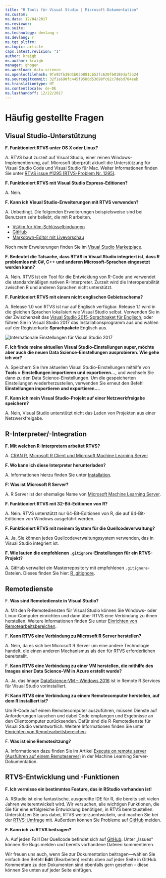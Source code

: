 ```yaml
---
title: "R Tools für Visual Studio | Microsoft-Dokumentation"
ms.custom: 
ms.date: 12/04/2017
ms.reviewer: 
ms.suite: 
ms.technology: devlang-r
ms.devlang: r
ms.tgt_pltfrm: 
ms.topic: article
caps.latest.revision: "1"
author: kraigb
ms.author: kraigb
manager: ghogen
ms.workload: data-science
ms.openlocfilehash: 9fe92fb38d1b03b081cb53fc620f60180daf5b24
ms.sourcegitcommit: 32f1a690fc445f9586d53698fc82c7debd784eeb
ms.translationtype: HT
ms.contentlocale: de-DE
ms.lasthandoff: 12/22/2017
---
```

# <a name="frequently-asked-questions"></a>Häufig gestellte Fragen

## <a name="visual-studio-support"></a>Visual Studio-Unterstützung

**F. Funktioniert RTVS unter OS X oder Linux?**

A. RTVS baut zurzeit auf Visual Studio, einer reinen Windows-Implementierung, auf. Microsoft überprüft aktuell die Unterstützung für Visual Studio Code und Visual Studio für Mac. Weiter Informationen finden Sie unter [RTVS issue #1295 (RTVS-Problem Nr. 1295)](https://github.com/Microsoft/RTVS/issues/1295).

**F. Funktioniert RTVS mit Visual Studio Express-Editionen?**

A. Nein.

**F. Kann ich Visual Studio-Erweiterungen mit RTVS verwenden?**

A. Unbedingt. Die folgenden Erweiterungen beispielsweise sind bei Benutzern sehr beliebt, die mit R arbeiten.

- [VsVim für Vim-Schlüsselbindungen](https://marketplace.visualstudio.com/items?itemName=JaredParMSFT.VsVim)
- [GitHub](https://marketplace.visualstudio.com/items?itemName=GitHub.GitHubExtensionforVisualStudio)
- [Markdown-Editor mit Livevorschau](https://marketplace.visualstudio.com/items?itemName=MadsKristensen.MarkdownEditor)

Noch mehr Erweiterungen finden Sie im [Visual Studio Marketplace](https://marketplace.visualstudio.com/).

**F. Bedeutet die Tatsache, dass RTVS in Visual Studio integriert ist, dass R problemlos mit C#, C++ und anderen Microsoft-Sprachen eingesetzt werden kann?**

A. Nein. RTVS ist ein Tool für die Entwicklung von R-Code und verwendet die standardmäßigen nativen R-Interpreter. Zurzeit wird die Interoperabilität zwischen R und anderen Sprachen nicht unterstützt.

**F. Funktioniert RTVS mit einem nicht englischen Gebietsschema?**

A. Release 1.0 von RTVS ist nur auf Englisch verfügbar. Release 1.1 wird in die gleichen Sprachen lokalisiert wie Visual Studio selbst. Verwenden Sie in der Zwischenzeit das [Visual Studio 2015-Sprachpaket für Englisch](https://www.microsoft.com/download/details.aspx?id=48157), oder führen Sie in Visual Studio 2017 das Installationsprogramm aus und wählen auf der Registerkarte **Sprachpakete** Englisch aus.

![Internationale Einstellungen für Visual Studio 2017](media/FAQ-international-settings.png)

**F. Ich finde meine aktuellen Visual Studio-Einstellungen super, möchte aber auch die neuen Data Science-Einstellungen ausprobieren. Wie gehe ich vor?**

A. Speichern Sie Ihre aktuellen Visual Studio-Einstellungen mithilfe von **Tools > Einstellungen importieren und exportieren...**, und wechseln Sie dann zu den Data Science-Einstellungen. Um die gespeicherten Einstellungen wiederherzustellen, verwenden Sie erneut den Befehl **Einstellungen importieren und exportieren...**.

**F. Kann ich mein Visual Studio-Projekt auf einer Netzwerkfreigabe speichern?**

A. Nein, Visual Studio unterstützt nicht das Laden von Projekten aus einer Netzwerkfreigabe.

## <a name="r-interpretersintegration"></a>R-Interpreter/-Integration

**F. Mit welchen R-Interpretern arbeitet RTVS?**

A. [CRAN R](https://cran.r-project.org/), [Microsoft R Client und Microsoft Machine Learning Server](/machine-learning-server/)

**F. Wo kann ich diese Interpreter herunterladen?**

A. Informationen hierzu finden Sie unter [Installation](installation.md).

**F: Was ist Microsoft R Server?**

A. R Server ist der ehemalige Name von [Microsoft Machine Learning Server](/machine-learning-server/what-is-machine-learning-server).

**F. Funktioniert RTVS mit 32-Bit-Editionen von R?**

A. Nein. RTVS unterstützt nur 64-Bit-Editionen von R, die auf 64-Bit-Editionen von Windows ausgeführt werden.

**F. Funktioniert RTVS mit meinem System für die Quellcodeverwaltung?**

A. Ja, Sie können jedes Quellcodeverwaltungssystem verwenden, das in Visual Studio integriert ist.

**F. Wie lauten die empfohlenen `.gitignore`-Einstellungen für ein RTVS-Projekt?**

A. GitHub verwaltet ein Masterrepository mit empfohlenen `.gitignore`-Dateien. Dieses finden Sie hier: [R .gitignore](https://github.com/github/gitignore/blob/master/R.gitignore).

## <a name="remote-services"></a>Remotedienste

F. **Was sind Remotedienste in Visual Studio?**

A. Mit den R-Remotediensten für Visual Studio können Sie Windows- oder Linux-Computer einrichten und dann über RTVS eine Verbindung zu ihnen herstellen. Weitere Informationen finden Sie unter [Einrichten von Remotearbeitsbereichen](workspaces-remote-setup.md).

F. **Kann RTVS eine Verbindung zu Microsoft R Server herstellen?**

A. Nein, da es sich bei Microsoft R Server um eine andere Technologie handelt, die einen anderen Mechanismus als den für RTVS erforderlichen bereitstellt.

F. **Kann RTVS eine Verbindung zu einer VM herstellen, die mithilfe des Images einer Data Science-VM in Azure erstellt wurde?**

A. Ja, das Image [DataScience-VM – Windows 2016](https://azure.microsoft.com/services/virtual-machines/data-science-virtual-machines/) ist in Remote R Services für Visual Studio vorinstalliert.

**F: Kann RTVS eine Verbindung zu einem Remotecomputer herstellen, auf dem R installiert ist?**

Um R-Code auf einem Remotecomputer auszuführen, müssen Dienste auf Anforderungen lauschen und dabei Code empfangen und Ergebnisse an den Clientcomputer zurücksenden. Dafür sind die R-Remotedienste für Visual Studio verantwortlich. Weitere Informationen finden Sie unter [Einrichten von Remotearbeitsbereichen](workspaces-remote-setup.md).

F. **Was ist eine Remotesitzung?**

A. Informationen dazu finden Sie im Artikel [Execute on remote server (Ausführen auf einem Remoteserver)](/machine-learning-server/r/how-to-execute-code-remotely) in der Machine Learning Server-Dokumentation.

## <a name="rtvs-development-and-features"></a>RTVS-Entwicklung und -Funktionen

**F. Ich vermisse ein bestimmtes Feature, das in RStudio vorhanden ist!**

A. RStudio ist eine fantastische, ausgereifte IDE für R, die bereits seit vielen Jahren weiterentwickelt wird. Wir versuchen, alle wichtigen Funktionen, die Sie für eine erfolgreiche Entwicklung benötigen, in RTVS bereitzustellen. Unterstützen Sie uns dabei, RTVS weiterzuentwickeln, und machen Sie bei der [RTVS-Umfrage](https://www.surveymonkey.com/r/RTVS1) mit. Außerdem können Sie Probleme auf [GitHub](https://github.com/Microsoft/RTVS/issues/) melden.

**F. Kann ich zu RTVS beitragen?**

A. Auf jeden Fall! Der Quellcode befindet sich auf [GitHub](https://github.com/microsoft/RTVS). Unter „Issues“ können Sie Bugs melden und bereits vorhandene Dateien kommentieren.

Wir freuen uns auch, wenn Sie zur Dokumentation beitragen&mdash;wählen Sie einfach den Befehl **Edit** (Bearbeiten) rechts oben auf jeder Seite in GitHub. Kommentare zu den Dokumenten sind ebenfalls gern gesehen – diese können Sie unten auf jeder Seite einfügen.
